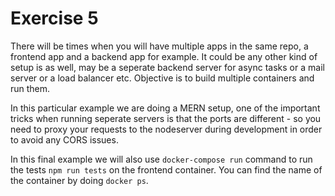 # Exercise 5

There will be times when you will have multiple apps in the same repo, a frontend app and a backend app for example. It could be any other kind of setup is as well, may be a seperate backend server for async tasks or a mail server or a load balancer etc. Objective is to build multiple containers and run them.

In this particular example we are doing a MERN setup, one of the important tricks when running seperate servers is that the ports are different - so you need to proxy your requests to the nodeserver during development in order to avoid any CORS issues.

In this final example we will also use `docker-compose run` command to run the tests `npm run tests` on the frontend container. You can find the name of the container by doing `docker ps`.

